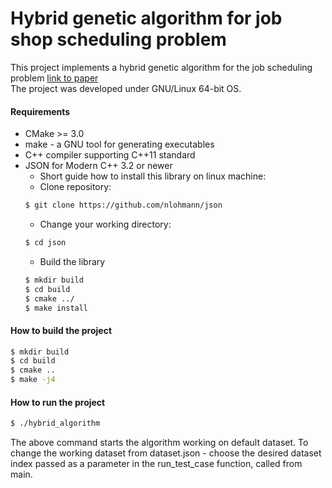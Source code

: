 # Hybrid genetic algorithm for job shop scheduling problem

This project implements a hybrid genetic algorithm for the job scheduling problem
[link to paper](https://github.com/kwh44/hybrid_genetic_algorithm_JSP/blob/master/A_hybrid_genetic_algorithm_for_the_job_shop_scheduling_problem.pdf)  
The project was developed under GNU/Linux 64-bit OS.

#### Requirements
- CMake >= 3.0</li>
- make - a GNU tool for generating executables</li>
- C++ compiler supporting C++11 standard</li>
- JSON for Modern C++  3.2 or newer
    - Short guide how to install this library on linux machine:
    - Clone repository:
    ```bash
    $ git clone https://github.com/nlohmann/json
    ```
    - Change your working directory:
    ```bash
    $ cd json
    ```
    - Build the library
    ```bash 
    $ mkdir build
    $ cd build
    $ cmake ../
    $ make install
     ```
#### How to build the project
```bash
$ mkdir build
$ cd build
$ cmake ..
$ make -j4
```
#### How to run the project
```bash
$ ./hybrid_algorithm 
``` 
The above command starts the algorithm working on default dataset. To change the working dataset from dataset.json - choose the desired dataset index passed as a parameter in the run_test_case function, called from main.
